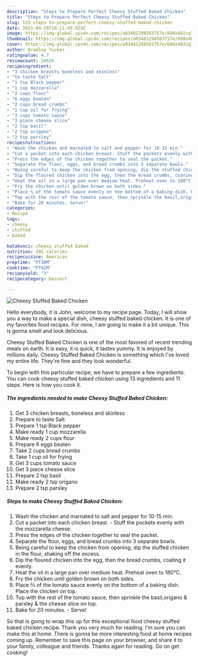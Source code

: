 ```yaml
---
description: "Steps to Prepare Perfect Cheesy Stuffed Baked Chicken"
title: "Steps to Prepare Perfect Cheesy Stuffed Baked Chicken"
slug: 533-steps-to-prepare-perfect-cheesy-stuffed-baked-chicken
date: 2021-04-20T19:11:49.824Z
image: https://img-global.cpcdn.com/recipes/a03481298583757e/680x482cq70/cheesy-stuffed-baked-chicken-recipe-main-photo.jpg
thumbnail: https://img-global.cpcdn.com/recipes/a03481298583757e/680x482cq70/cheesy-stuffed-baked-chicken-recipe-main-photo.jpg
cover: https://img-global.cpcdn.com/recipes/a03481298583757e/680x482cq70/cheesy-stuffed-baked-chicken-recipe-main-photo.jpg
author: Bradley Tucker
ratingvalue: 4.7
reviewcount: 28626
recipeingredient:
- "3 chicken breasts boneless and skinless"
- "to taste Salt"
- "1 tsp Black pepper"
- "1 cup mozzarella"
- "2 cups flour"
- "6 eggs beaten"
- "2 cups bread crumbs"
- "1 cup oil for frying"
- "3 cups tomato sauce"
- "3 piece cheese slice"
- "2 tsp basil"
- "2 tsp origano"
- "2 tsp parsley"
recipeinstructions:
- "Wash the chicken and marnated to salt and pepper for 10-15 min."
- "Cut a packet into each chicken breast. Stuff the pockets evenly with the mozzarella cheese."
- "Press the edges of the chicken together to seal the packet."
- "Separate the flour, eggs, and bread crumbs into 3 separate bowls."
- "Being careful to keep the chicken from opening, dip the stuffed chicken in the flour, shaking off the excess."
- "Dip the floured chicken into the egg, then the bread crumbs, coating it evenly."
- "Heat the oil in a large pan over medium heat. Preheat oven to 180°C."
- "Fry the chicken until golden brown on both sides."
- "Place ⅔ of the tomato sauce evenly on the bottom of a baking dish. Place the chicken on top."
- "Top with the rest of the tomato sauce, then sprinkle the basil,origano &amp; parsley &amp; the cheese slice on top."
- "Bake for 20 minutes. Serve!"
categories:
- Recipe
tags:
- cheesy
- stuffed
- baked

katakunci: cheesy stuffed baked 
nutrition: 201 calories
recipecuisine: American
preptime: "PT30M"
cooktime: "PT42M"
recipeyield: "3"
recipecategory: Dessert

---
```



![Cheesy Stuffed Baked Chicken](https://img-global.cpcdn.com/recipes/a03481298583757e/680x482cq70/cheesy-stuffed-baked-chicken-recipe-main-photo.jpg)

Hello everybody, it is John, welcome to my recipe page. Today, I will show you a way to make a special dish, cheesy stuffed baked chicken. It is one of my favorites food recipes. For mine, I am going to make it a bit unique. This is gonna smell and look delicious.

Cheesy Stuffed Baked Chicken is one of the most favored of recent trending meals on earth. It is easy, it is quick, it tastes yummy. It is enjoyed by millions daily. Cheesy Stuffed Baked Chicken is something which I've loved my entire life. They're fine and they look wonderful.




To begin with this particular recipe, we have to prepare a few ingredients. You can cook cheesy stuffed baked chicken using 13 ingredients and 11 steps. Here is how you cook it.

<!--inarticleads1-->

##### The ingredients needed to make Cheesy Stuffed Baked Chicken:

1. Get 3 chicken breasts, boneless and skinless
1. Prepare to taste Salt
1. Prepare 1 tsp Black pepper
1. Make ready 1 cup mozzarella
1. Make ready 2 cups flour
1. Prepare 6 eggs beaten
1. Take 2 cups bread crumbs
1. Take 1 cup oil for frying
1. Get 3 cups tomato sauce
1. Get 3 piece cheese slice
1. Prepare 2 tsp basil
1. Make ready 2 tsp origano
1. Prepare 2 tsp parsley




<!--inarticleads2-->

##### Steps to make Cheesy Stuffed Baked Chicken:

1. Wash the chicken and marnated to salt and pepper for 10-15 min.
1. Cut a packet into each chicken breast. - Stuff the pockets evenly with the mozzarella cheese.
1. Press the edges of the chicken together to seal the packet.
1. Separate the flour, eggs, and bread crumbs into 3 separate bowls.
1. Being careful to keep the chicken from opening, dip the stuffed chicken in the flour, shaking off the excess.
1. Dip the floured chicken into the egg, then the bread crumbs, coating it evenly.
1. Heat the oil in a large pan over medium heat. Preheat oven to 180°C.
1. Fry the chicken until golden brown on both sides.
1. Place ⅔ of the tomato sauce evenly on the bottom of a baking dish. Place the chicken on top.
1. Top with the rest of the tomato sauce, then sprinkle the basil,origano &amp; parsley &amp; the cheese slice on top.
1. Bake for 20 minutes. - Serve!




So that is going to wrap this up for this exceptional food cheesy stuffed baked chicken recipe. Thank you very much for reading. I'm sure you can make this at home. There is gonna be more interesting food at home recipes coming up. Remember to save this page on your browser, and share it to your family, colleague and friends. Thanks again for reading. Go on get cooking!

